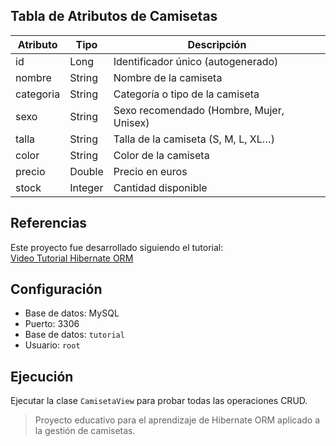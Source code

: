 
## Tabla de Atributos de Camisetas
| Atributo   | Tipo    | Descripción                       |
|------------|---------|-----------------------------------|
| id         | Long    | Identificador único (autogenerado) |
| nombre     | String  | Nombre de la camiseta             |
| categoria  | String  | Categoría o tipo de la camiseta   |
| sexo       | String  | Sexo recomendado (Hombre, Mujer, Unisex) |
| talla      | String  | Talla de la camiseta (S, M, L, XL…) |
| color      | String  | Color de la camiseta              |
| precio     | Double  | Precio en euros                   |
| stock      | Integer | Cantidad disponible               |

## Referencias
Este proyecto fue desarrollado siguiendo el tutorial:  
[Video Tutorial Hibernate ORM](https://www.youtube.com/watch?v=_F_-wNCahL0&t=1670s)

## Configuración
- Base de datos: MySQL  
- Puerto: 3306  
- Base de datos: `tutorial`  
- Usuario: `root`  

## Ejecución
Ejecutar la clase `CamisetaView` para probar todas las operaciones CRUD.

> Proyecto educativo para el aprendizaje de Hibernate ORM aplicado a la gestión de camisetas.
